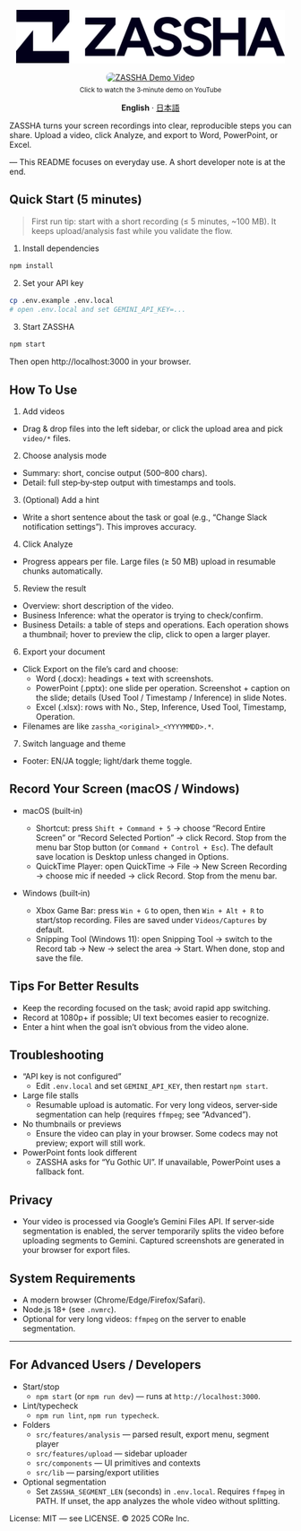 <p align="center">
  <img src="./public/logo.svg" alt="ZASSHA" width="480" />
</p>

<p align="center">
  <a href="https://youtu.be/gZmPmaNJeR0" target="_blank" rel="noopener noreferrer">
    <img src="https://img.youtube.com/vi/gZmPmaNJeR0/hqdefault.jpg" alt="ZASSHA Demo Video" width="640" style="border-radius:8px" />
  </a>
  <br />
  <sub>Click to watch the 3‑minute demo on YouTube</sub>
</p>

<p align="center">
  <b>English</b> · <a href="./README.ja.md">日本語</a>
</p>

ZASSHA turns your screen recordings into clear, reproducible steps you can share. Upload a video, click Analyze, and export to Word, PowerPoint, or Excel.

— This README focuses on everyday use. A short developer note is at the end.

## Quick Start (5 minutes)

> First run tip: start with a short recording (≤ 5 minutes, ~100 MB). It keeps upload/analysis fast while you validate the flow.

1) Install dependencies
```bash
npm install
```

2) Set your API key
```bash
cp .env.example .env.local
# open .env.local and set GEMINI_API_KEY=...
```

3) Start ZASSHA
```bash
npm start
```
Then open http://localhost:3000 in your browser.

## How To Use

1) Add videos
- Drag & drop files into the left sidebar, or click the upload area and pick `video/*` files.

2) Choose analysis mode
- Summary: short, concise output (500–800 chars).
- Detail: full step‑by‑step output with timestamps and tools.

3) (Optional) Add a hint
- Write a short sentence about the task or goal (e.g., “Change Slack notification settings”). This improves accuracy.

4) Click Analyze
- Progress appears per file. Large files (≥ 50 MB) upload in resumable chunks automatically.

5) Review the result
- Overview: short description of the video.
- Business Inference: what the operator is trying to check/confirm.
- Business Details: a table of steps and operations. Each operation shows a thumbnail; hover to preview the clip, click to open a larger player.

6) Export your document
- Click Export on the file’s card and choose:
  - Word (.docx): headings + text with screenshots.
  - PowerPoint (.pptx): one slide per operation. Screenshot + caption on the slide; details (Used Tool / Timestamp / Inference) in slide Notes.
  - Excel (.xlsx): rows with No., Step, Inference, Used Tool, Timestamp, Operation.
- Filenames are like `zassha_<original>_<YYYYMMDD>.*`.

7) Switch language and theme
- Footer: EN/JA toggle; light/dark theme toggle.

## Record Your Screen (macOS / Windows)

- macOS (built‑in)
  - Shortcut: press `Shift + Command + 5` → choose “Record Entire Screen” or “Record Selected Portion” → click Record. Stop from the menu bar Stop button (or `Command + Control + Esc`). The default save location is Desktop unless changed in Options.
  - QuickTime Player: open QuickTime → File → New Screen Recording → choose mic if needed → click Record. Stop from the menu bar.

- Windows (built‑in)
  - Xbox Game Bar: press `Win + G` to open, then `Win + Alt + R` to start/stop recording. Files are saved under `Videos/Captures` by default.
  - Snipping Tool (Windows 11): open Snipping Tool → switch to the Record tab → New → select the area → Start. When done, stop and save the file.

## Tips For Better Results
- Keep the recording focused on the task; avoid rapid app switching.
- Record at 1080p+ if possible; UI text becomes easier to recognize.
- Enter a hint when the goal isn’t obvious from the video alone.

## Troubleshooting
- “API key is not configured”
  - Edit `.env.local` and set `GEMINI_API_KEY`, then restart `npm start`.
- Large file stalls
  - Resumable upload is automatic. For very long videos, server‑side segmentation can help (requires `ffmpeg`; see “Advanced”).
- No thumbnails or previews
  - Ensure the video can play in your browser. Some codecs may not preview; export will still work.
- PowerPoint fonts look different
  - ZASSHA asks for “Yu Gothic UI”. If unavailable, PowerPoint uses a fallback font.

## Privacy
- Your video is processed via Google’s Gemini Files API. If server‑side segmentation is enabled, the server temporarily splits the video before uploading segments to Gemini. Captured screenshots are generated in your browser for export files.

## System Requirements
- A modern browser (Chrome/Edge/Firefox/Safari).
- Node.js 18+ (see `.nvmrc`).
- Optional for very long videos: `ffmpeg` on the server to enable segmentation.

---

## For Advanced Users / Developers

- Start/stop
  - `npm start` (or `npm run dev`) — runs at `http://localhost:3000`.
- Lint/typecheck
  - `npm run lint`, `npm run typecheck`.
- Folders
  - `src/features/analysis` — parsed result, export menu, segment player
  - `src/features/upload` — sidebar uploader
  - `src/components` — UI primitives and contexts
  - `src/lib` — parsing/export utilities
- Optional segmentation
  - Set `ZASSHA_SEGMENT_LEN` (seconds) in `.env.local`. Requires `ffmpeg` in PATH. If unset, the app analyzes the whole video without splitting.

License: MIT — see LICENSE. © 2025 CORe Inc.
